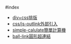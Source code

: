#index
* <a href="https://huayangfu.github.io/web_front_end/div+css%E6%8E%92%E7%89%88.html">div+css排版</a>
* <a href="https://huayangfu.github.io/web_front_end/webtest/test2.html">css/js-outlink外部引入</a>
* <a href="https://huayangfu.github.io/web_front_end/%E7%B0%A1%E5%96%AE%E8%A8%88%E7%AE%97.html">simple-calulate簡單計算機</a>
* <a href="https://huayangfu.github.io/web_front_end/ball-link.html">ball-link圓形超連結</a>
